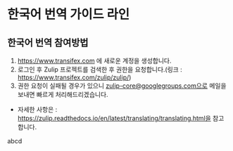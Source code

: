 # 한국어 번역 가이드 라인

## 한국어 번역 참여방법

1. https://www.transifex.com 에 새로운 계정을 생성합니다.
2. 로그인 후 Zulip 프로젝트를 검색한 후 권한을 요청합니다.(링크 : https://www.transifex.com/zulip/zulip/)
3. 권한 요청이 실패될 경우가 있으니 zulip-core@googlegroups.com으로 메일을 보내면 빠르게 처리해드리겠습니다.


- 자세한 사항은 : https://zulip.readthedocs.io/en/latest/translating/translating.html을 참고합니다.



abcd
> 
